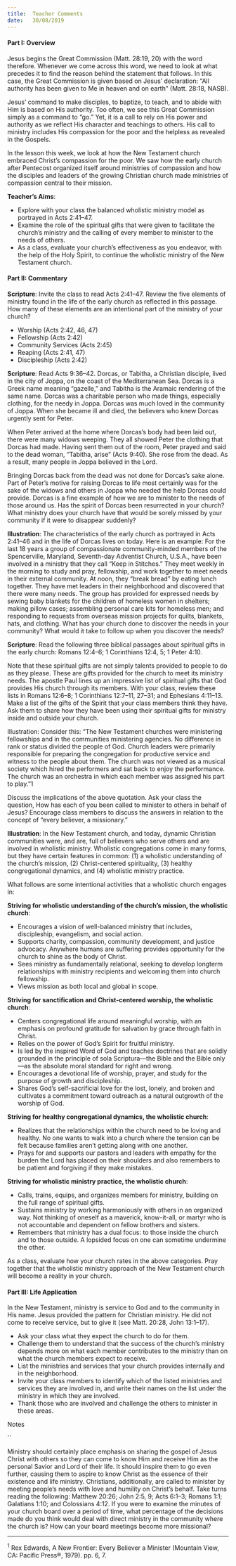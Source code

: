 ```yaml
---
title:  Teacher Comments
date:   30/08/2019
---
```


#### Part I: Overview

Jesus begins the Great Commission (Matt. 28:19, 20) with the word therefore. Whenever we come across this word, we need to look at what precedes it to find the reason behind the statement that follows. In this case, the Great Commission is given based on Jesus’ declaration: “All authority has been given to Me in heaven and on earth” (Matt. 28:18, NASB).

Jesus’ command to make disciples, to  baptize,  to  teach,  and  to abide with Him is based on His authority. Too often, we see this Great Commission simply as a command to “go.” Yet, it is a call to rely on His power and authority as we reflect His character and teachings to others. His call to ministry includes His compassion for the poor and the helpless as revealed in the Gospels.

In the lesson this week, we look at how the New Testament church embraced Christ’s compassion for the poor. We saw how the early church after Pentecost organized itself around ministries of compassion and how the disciples and leaders of the growing Christian church made ministries of compassion central to their mission.

**Teacher’s Aims**:

- Explore with your class the balanced wholistic ministry model as portrayed in Acts 2:41–47.
- Examine the role of the spiritual gifts that were given to facilitate the church’s ministry and the calling of every member to minister to the needs of others.
- As a class, evaluate your church’s effectiveness as you endeavor, with the help of the Holy Spirit, to continue the wholistic ministry of the New Testament church.

#### Part II: Commentary

**Scripture**: Invite the class to read Acts 2:41–47. Review the five elements of ministry found in the life of the early church as reflected in this passage. How many of these elements are an intentional part of the ministry of your church?

- Worship (Acts 2:42, 46, 47)
- Fellowship (Acts 2:42)
- Community Services (Acts 2:45)
- Reaping (Acts 2:41,  47)
- Discipleship  (Acts 2:42)

**Scripture**: Read Acts 9:36–42. Dorcas, or Tabitha, a Christian disciple, lived in the city of Joppa, on the coast of the Mediterranean Sea. Dorcas is a Greek name meaning “gazelle,” and Tabitha is the Aramaic rendering of the same name. Dorcas was a charitable person who made things, especially clothing, for the needy in Joppa. Dorcas was much loved in the community of Joppa. When she became ill and died, the believers who knew Dorcas urgently sent for Peter.

When Peter arrived at the home where Dorcas’s body had been laid out, there were many widows weeping. They all showed Peter the clothing that Dorcas had made. Having sent them out of the room, Peter prayed and said to the dead woman, “Tabitha, arise” (Acts 9:40). She rose from the dead. As a result, many people in Joppa believed in the Lord.

Bringing Dorcas back from the dead was not done for Dorcas’s sake alone. Part of Peter’s  motive for raising Dorcas to life most certainly  was for the sake of the widows and others in Joppa who needed the help Dorcas could provide. Dorcas is a fine example of how we are to minister to the needs of those around us. Has the spirit of Dorcas been resurrected in your church? What ministry does your church have that would be sorely missed by your community if it were to disappear suddenly?

**Illustration**: The characteristics of the early church as portrayed in Acts 2:41–46 and in the life of Dorcas lives on today. Here is an example: For the last 18 years a group of compassionate community-minded members of the Spencerville, Maryland, Seventh-day Adventist Church, U.S.A., have been involved in a ministry that they call “Keep in Stitches.” They meet weekly in the morning to study and pray, fellowship, and work together to meet needs in their external community. At noon, they “break bread” by eating lunch together. They have met leaders in their neighborhood and discovered that there were many needs. The group has provided for expressed needs by sewing baby blankets for the children of homeless women in shelters; making pillow cases; assembling personal care kits for homeless men; and responding to requests from overseas mission projects for quilts, blankets, hats, and clothing. What has your church done to discover the needs in your community? What would it take to follow up when you discover the needs?

**Scripture**: Read the following three biblical passages about spiritual gifts in the early church: Romans 12:4–6; 1 Corinthians 12:4, 5; 1 Peter 4:10.

Note that these spiritual gifts are not simply talents provided to people to do as they please. These are gifts provided for the church to meet its ministry needs. The apostle Paul lines up an impressive list of spiritual gifts that God provides His church through its members. With your class, review these lists in Romans 12:6–8; 1 Corinthians 12:7–11, 27–31; and Ephesians 4:11–13. Make a list of the gifts of the Spirit that your class members think they have. Ask them to share how they have been using their spiritual gifts for ministry inside and outside your church.

Illustration: Consider this: “The New Testament churches were ministering fellowships and in the communities ministering agencies. No difference in rank or status divided the people of God. Church leaders were primarily responsible for preparing the congregation for productive service and witness to the people about them. The church was not viewed as a musical society which hired the performers and sat back to enjoy the performance. The church was an orchestra in which each member was assigned his part to play.”1

Discuss the implications of the above quotation. Ask your class the question, How has each of you been called to minister to others in behalf of Jesus? Encourage class members to discuss the answers in relation to the concept of “every believer, a missionary.”

**Illustration**: In the New Testament church, and today, dynamic Christian communities were, and are, full of believers who serve others and are involved in wholistic ministry. Wholistic congregations come in many forms, but they have certain features in common: (1) a wholistic understanding of the church’s mission, (2) Christ-centered spirituality, (3) healthy congregational dynamics, and (4) wholistic ministry practice.

What follows are some intentional activities that a wholistic church engages in:

**Striving for wholistic understanding of the church’s mission, the wholistic church**:

- Encourages a vision of well-balanced ministry that includes, discipleship, evangelism, and social action.
- Supports charity, compassion, community development, and justice advocacy. Anywhere humans are suffering provides opportunity for the church to shine as the body of Christ.
- Sees ministry as fundamentally relational, seeking to develop longterm relationships with ministry recipients and welcoming  them into church fellowship.
- Views mission as both local and global in scope.

**Striving for sanctification and Christ-centered worship, the wholistic church**:

- Centers congregational life around meaningful worship, with an emphasis on profound gratitude for salvation by grace through faith in Christ.
- Relies on the power of God’s Spirit for fruitful ministry.
- Is led by the inspired Word of God and teaches doctrines that are solidly grounded in the principle of sola Scriptura—the Bible and the Bible only—as the absolute moral standard for right and wrong.
- Encourages a devotional life of worship, prayer, and study for the purpose of growth and discipleship.
- Shares God’s self-sacrificial love for the lost, lonely, and broken and cultivates a commitment toward outreach as a natural outgrowth of the worship of God.

**Striving for healthy congregational dynamics, the wholistic church**:

- Realizes that the relationships within the church need to be loving and healthy. No one wants to walk into a church where the tension can be felt because families aren’t getting along with one another.
- Prays for and supports our pastors and leaders with empathy for the burden the Lord has placed on their shoulders and also remembers to   be patient and forgiving if they make mistakes.

**Striving for wholistic ministry practice, the wholistic church**:

- Calls, trains, equips, and organizes members for ministry, building on the full range of spiritual gifts.
- Sustains ministry by working harmoniously with others in an organized way. Not thinking of oneself as a maverick, know-it-all, or  martyr who is not accountable and dependent on fellow brothers and sisters.
- Remembers that ministry has a dual focus: to those inside the church and to those outside. A lopsided focus on one can sometime undermine the other.

As a class, evaluate how your church rates in the above categories. Pray together that the wholistic ministry approach of the New Testament church will become a reality in your church.

#### Part III: Life Application

In the New Testament, ministry is service to God and to the community     in His name. Jesus provided the pattern for Christian ministry. He did not come to receive service, but to give it (see Matt. 20:28, John 13:1–17).

- Ask your class what they expect the church to do for them.
- Challenge them to understand that the success of the church’s ministry depends more on what each member contributes to the ministry than on what the church members expect to receive.
- List the ministries and services that your church provides internally and in the neighborhood.
- Invite your class members to identify which of the listed ministries and services they are involved in, and write their names on the list under the ministry in which they are involved.
- Thank those who are involved and challenge the others to minister in these areas.


Notes

``
 
Ministry should certainly place emphasis on sharing the gospel of Jesus Christ with others so they can come to know Him and receive Him as   the personal Savior and Lord of their life. It should inspire them to go even further, causing them to aspire to know Christ as the essence of their existence and life ministry. Christians, additionally, are called to minister by meeting people’s needs with love and humility on Christ’s behalf. Take turns reading the following: Matthew 20:26; John 2:5, 9; Acts 6:1–3; Romans 1:1; Galatians 1:10; and Colossians 4:12. If you were to examine the minutes of your church board over a period of time, what percentage of the decisions made do you think would deal with direct ministry in the community where the church is? How can your board meetings become more missional?

---

<sup>1</sup> Rex Edwards, A New Frontier: Every Believer a Minister (Mountain View, CA: Pacific Press®, 1979). pp. 6, 7.